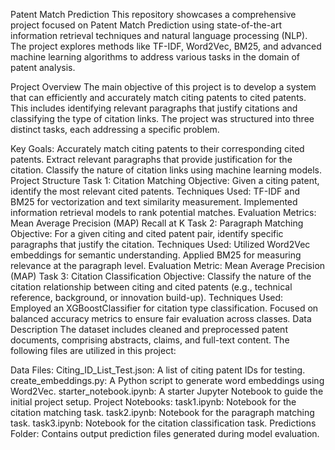 Patent Match Prediction
This repository showcases a comprehensive project focused on Patent Match Prediction using state-of-the-art information retrieval techniques and natural language processing (NLP). The project explores methods like TF-IDF, Word2Vec, BM25, and advanced machine learning algorithms to address various tasks in the domain of patent analysis.

Project Overview
The main objective of this project is to develop a system that can efficiently and accurately match citing patents to cited patents. This includes identifying relevant paragraphs that justify citations and classifying the type of citation links. The project was structured into three distinct tasks, each addressing a specific problem.

Key Goals:
Accurately match citing patents to their corresponding cited patents.
Extract relevant paragraphs that provide justification for the citation.
Classify the nature of citation links using machine learning models.
Project Structure
Task 1: Citation Matching
Objective: Given a citing patent, identify the most relevant cited patents.
Techniques Used:
TF-IDF and BM25 for vectorization and text similarity measurement.
Implemented information retrieval models to rank potential matches.
Evaluation Metrics:
Mean Average Precision (MAP)
Recall at K
Task 2: Paragraph Matching
Objective: For a given citing and cited patent pair, identify specific paragraphs that justify the citation.
Techniques Used:
Utilized Word2Vec embeddings for semantic understanding.
Applied BM25 for measuring relevance at the paragraph level.
Evaluation Metric:
Mean Average Precision (MAP)
Task 3: Citation Classification
Objective: Classify the nature of the citation relationship between citing and cited patents (e.g., technical reference, background, or innovation build-up).
Techniques Used:
Employed an XGBoostClassifier for citation type classification.
Focused on balanced accuracy metrics to ensure fair evaluation across classes.
Data Description
The dataset includes cleaned and preprocessed patent documents, comprising abstracts, claims, and full-text content. The following files are utilized in this project:

Data Files:
Citing_ID_List_Test.json: A list of citing patent IDs for testing.
create_embeddings.py: A Python script to generate word embeddings using Word2Vec.
starter_notebook.ipynb: A starter Jupyter Notebook to guide the initial project setup.
Project Notebooks:
task1.ipynb: Notebook for the citation matching task.
task2.ipynb: Notebook for the paragraph matching task.
task3.ipynb: Notebook for the citation classification task.
Predictions Folder:
Contains output prediction files generated during model evaluation.
